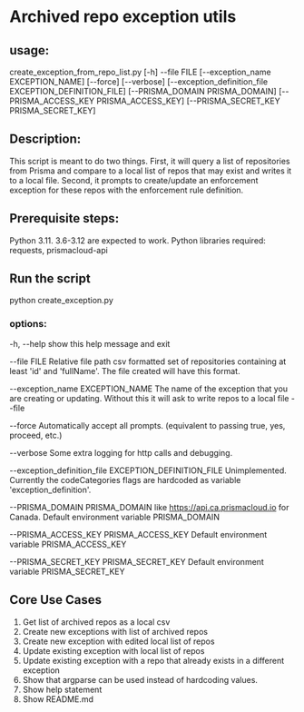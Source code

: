 # Archived repo exception utils

## usage: 
create_exception_from_repo_list.py [-h] --file FILE
                                          [--exception_name EXCEPTION_NAME]
                                          [--force] [--verbose]
                                          [--exception_definition_file EXCEPTION_DEFINITION_FILE]
                                          [--PRISMA_DOMAIN PRISMA_DOMAIN]
                                          [--PRISMA_ACCESS_KEY PRISMA_ACCESS_KEY]
                                          [--PRISMA_SECRET_KEY PRISMA_SECRET_KEY]

## Description:
This script is meant to do two things. 
First, it will query a list of repositories from Prisma and compare to a local list of repos that may exist and writes it to a local file.
Second, it prompts to create/update an enforcement exception for these repos with the enforcement rule definition.

## Prerequisite steps:
Python 3.11. 3.6-3.12 are expected to work.
Python libraries required: requests, prismacloud-api

## Run the script
python create_exception.py <args>

### options:
  -h, --help            show this help message and exit

  --file FILE           Relative file path csv formatted set of repositories
                        containing at least 'id' and 'fullName'. The file
                        created will have this format.
  
  --exception_name EXCEPTION_NAME
                        The name of the exception that you are creating or
                        updating. Without this it will ask to write repos to a
                        local file --file
  
  --force               Automatically accept all prompts. (equivalent to
                        passing true, yes, proceed, etc.)
  
  --verbose             Some extra logging for http calls and debugging.
  
  --exception_definition_file EXCEPTION_DEFINITION_FILE
                        Unimplemented. Currently the codeCategories flags are
                        hardcoded as variable 'exception_definition'.
  
  --PRISMA_DOMAIN PRISMA_DOMAIN
                        like https://api.ca.prismacloud.io for Canada. Default
                        environment variable PRISMA_DOMAIN
  
  --PRISMA_ACCESS_KEY PRISMA_ACCESS_KEY
                        Default environment variable PRISMA_ACCESS_KEY
  
  --PRISMA_SECRET_KEY PRISMA_SECRET_KEY
                        Default environment variable PRISMA_SECRET_KEY

## Core Use Cases
1. Get list of archived repos as a local csv
2. Create new exceptions with list of archived repos
3. Create new exception with edited local list of repos
4. Update existing exception with local list of repos
5. Update existing exception with a repo that already exists in a different exception
6. Show that argparse can be used instead of hardcoding values. 
7. Show help statement
8. Show README.md
